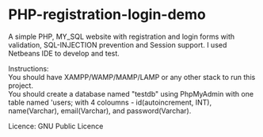 # PHP-registration-login-demo
A simple PHP, MY_SQL website with registration and login forms with validation, SQL-INJECTION prevention and Session support. I used Netbeans IDE to develop and test. <br>

Instructions:<br>
You should have XAMPP/WAMP/MAMP/LAMP or any other stack to run this project.<br>
You should create a database named "testdb" using PhpMyAdmin with one table named 'users; with 4 coloumns - id(autoincrement, INT), name(Varchar), email(Varchar), and password(Varchar).<br>

Licence: GNU Public Licence
